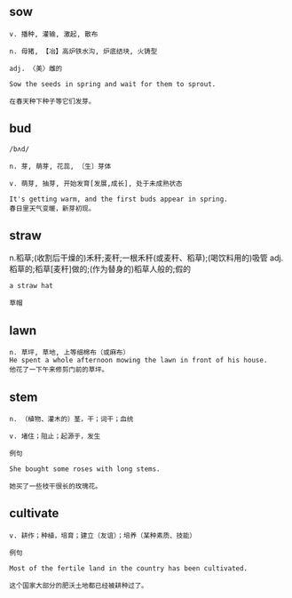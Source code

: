 ## sow
```
v. 播种, 灌输, 激起, 散布

n. 母猪, 【冶】高炉铁水沟, 炉底结块, 火铸型

adj. 〈美〉雌的

Sow the seeds in spring and wait for them to sprout.

在春天种下种子等它们发芽。
```
## bud
```
/bʌd/

n. 芽, 萌芽, 花蕊, 〔生〕芽体

v. 萌芽, 抽芽, 开始发育[发展,成长], 处于未成熟状态

It's getting warm, and the first buds appear in spring.
春日里天气变暖，新芽初现。
```

## straw 
n.稻草;(收割后干燥的)禾秆;麦秆;一根禾秆(或麦秆、稻草);(喝饮料用的)吸管
adj. 稻草的;稻草[麦秆]做的;(作为替身的)稻草人般的;假的
```
a straw hat

草帽
```

## lawn
```
n. 草坪, 草地, 上等细棉布（或麻布）
He spent a whole afternoon mowing the lawn in front of his house.
他花了一下午来修剪门前的草坪。
```
## stem
```
n. （植物、灌木的）茎，干；词干；血统

v. 堵住；阻止；起源于，发生

例句

She bought some roses with long stems.

她买了一些枝干很长的玫瑰花。
```
## cultivate
```
v. 耕作；种植，培育；建立（友谊）；培养（某种素质、技能）

例句

Most of the fertile land in the country has been cultivated.

这个国家大部分的肥沃土地都已经被耕种过了。
```